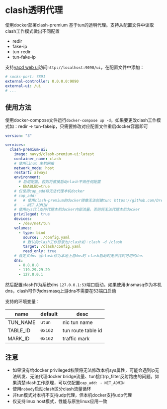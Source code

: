 # clash透明代理

使用docker部署clash-premium 基于tun的透明代理。支持从配置文件中读取clash工作模式做出不同配置

- redir
- fake-ip
- tun-redir
- tun-fake-ip

支持[yacd web ui](https://github.com/haishanh/yacd)访问`http://localhost:9090/ui`，在配置文件中添加：

```yml
# socks-port: 7891
external-controller: 0.0.0.0:9090
external-ui: /ui
# ...
```

## 使用方法

使用docker-compose文件运行`docker-compose up -d`。如果要更改clash工作模式如：redir -> tun-fakeip，只需要修改对应配置文件重启docker容器即可

```yml
version: "3"

services:
  clash-premium-ui:
    image: navyd/clash-premium-ui:latest
    container_name: clash
    # 使用linux 主机网络
    network_mode: host
    restart: always
    environment: 
      # 启用配置。否则将直接启动clash不做任何配置
      - ENABLED=true
    # 仅使用cap_add将无法代理本机docker
    # cap_add: 
    #   # 使用clash-premium的docker镜像无法创建tun: https://github.com/Dreamacro/clash/issues/736
    #   - NET_ADMIN
    # 使用sysctl支持代理本机docker内部流量。否则将无法代理本机docker
    privileged: true
    devices:
      - /dev/net/tun
    volumes: 
      - type: bind
        source: ./config.yaml
        # 默认的clash工作目录为/clash如：clash -d /clash
        target: /clash/config.yaml
        read_only: true
    # 自定义dns 当clash作为本地上游dns时 clash启动时无法找到可用的dns
    dns: 
      - 8.8.8.8
      - 119.29.29.29
      - 127.0.0.1

```

然后配置clash作为系统dns `127.0.0.1:53`端口启动。如果使用dnsmasq作为本机dns，clash可作为dnsmasq上游dns不需要在53端口启动

支持的环境变量：

| name       | default | desc                                                  |
| ---------- | ------- | ----------------------------------------------------- |
| TUN_NAME   | `utun`  | nic tun name                                          |
| TABLE_ID   | `0x162` | tun route table id                                    |
| MARK_ID    | `0x162` | traffic mark                                          |

## 注意

- 如果没有给docker privileged权限将无法修改本机sys属性，可能会遇到ip无法转发、无法代理docker bridge流量、tun接口rp_filter反射路由的问题。如果清楚clash工作原理，可以仅配置`cap_add: - NET_ADMIN`
- 使用`nobody`启动clash区分clash流量循环
- 非tun模式对本机不支持udp代理，但本机docker支持udp代理
- 仅支持linux host模式，性能与原生linux应用一致
